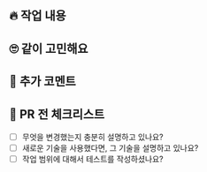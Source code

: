 ## 🔥 작업 내용
<!-- '어떻게'보다는 '무엇을', '왜' 작업했는지를 좀 더 자세히 기술해 주세요 -->

## 🙄 같이 고민해요
<!-- 이번 PR 작업물 작업 중 잘 구현되지 않았던 점이 있었나요? 털어놓고 함께 더 나은 방안을 생각해 봅시다 -->

## 💌 추가 코멘트
<!-- 코드 리뷰어에게 추가적으로 하고 싶은 말을 적어 주세요. 없으면 '없음' 기재 -->

## 📌 PR 전 체크리스트

<!-- PR 전에 아래 체크리스트를 살펴 보며 확인해 보아요😚 -->

- [ ] 무엇을 변경했는지 충분히 설명하고 있나요?
- [ ] 새로운 기술을 사용했다면, 그 기술을 설명하고 있나요?
- [ ] 작업 범위에 대해서 테스트를 작성하셨나요?
